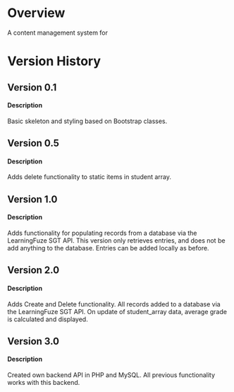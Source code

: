 # Overview
A content management system for 

# Version History

## Version 0.1
#### Description
Basic skeleton and styling based on Bootstrap classes.

## Version 0.5
#### Description
Adds delete functionality to static items in student array.

## Version 1.0
#### Description
Adds functionality for populating records from a database via the LearningFuze SGT API. This version only retrieves entries, and does not be add anything to the database. Entries can be added locally as before.

## Version 2.0
#### Description
Adds Create and Delete functionality. All records added to a database via the LearningFuze SGT API. On update of student_array data, average grade is calculated and displayed.

## Version 3.0
#### Description
Created own backend API in PHP and MySQL. All previous functionality works with this backend.